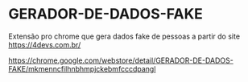 # GERADOR-DE-DADOS-FAKE

Extensão pro chrome que gera dados fake de pessoas
a partir do site https://4devs.com.br/

https://chrome.google.com/webstore/detail/GERADOR-DE-DADOS-FAKE/mkmenncfilhnbhmpjckebmfcccdpangl
